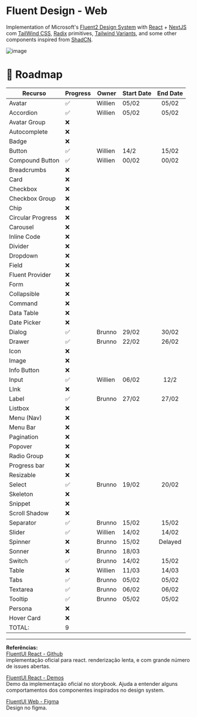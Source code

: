 # Fluent Design - Web

Implementation of Microsoft's [Fluent2 Design System](https://fluent2.microsoft.design/get-started/whatisnew)
with [React](https://react.dev) + [NextJS](https://nextjs.org)
com [TailWind CSS](https://tailwindcss.com), [Radix](https://www.radix-ui.com)
primitives, [Tailwind Variants](https://www.tailwind-variants.org), and some other components inspired
from [ShadCN](https://ui.shadcn.com/docs/components/accordion).

![image](https://github.com/grbtec/gbt-fluent2-web/assets/1107735/ce17ba93-95ae-4eb6-9384-3a76a37f46b3)

# 🚀 Roadmap

| Recurso           | Progress | Owner   | Start Date | End Date |
|-------------------|----------|---------|------------|:--------:|
| Avatar            | ✅        | Willien | 05/02      |  05/02   |
| Accordion         | ✅        | Willien | 05/02      |  05/02   |
| Avatar Group      | ❌        |         |            |          |
| Autocomplete      | ❌        |         |            |          |
| Badge             | ❌        |         |            |          |  |
| Button            | ✅        | Willien | 14/2       |  15/02   |
| Compound Button   | ✅        | Willien | 00/02      |  00/02   |
| Breadcrumbs       | ❌        |         |            |          |
| Card              | ❌        |         |            |          |
| Checkbox          | ❌        |         |            |          |
| Checkbox Group    | ❌        |         |            |          |
| Chip              | ❌        |         |            |          |  |
| Circular Progress | ❌        |         |            |          |
| Carousel          | ❌        |         |            |          |
| Inline Code       | ❌        |         |            |          |
| Divider           | ❌        |         |            |          |
| Dropdown          | ❌        |         |            |          |
| Field             | ❌        |         |            |          |
| Fluent Provider   | ❌        |         |            |          |
| Form              | ❌        |         |            |          |
| Collapsible       | ❌        |         |            |          |
| Command           | ❌        |         |            |          |
| Data Table        | ❌        |         |            |          |
| Date Picker       | ❌        |         |            |          |
| Dialog            | ✅        | Brunno  | 29/02      |  30/02   |
| Drawer            | ✅        | Brunno  | 22/02      |  26/02   |
| Icon              | ❌        |         |            |          |
| Image             | ❌        |         |            |          |
| Info Button       | ❌        |         |            |          |
| Input             | ✅        | Willien | 06/02      |   12/2   |
| LInk              | ❌        |         |            |          |
| Label             | ✅        | Brunno  | 27/02      |  27/02   |
| Listbox           | ❌        |         |            |          |
| Menu (Nav)        | ❌        |         |            |          |
| Menu Bar          | ❌        |         |            |          |
| Pagination        | ❌        |         |            |          |
| Popover           | ❌        |         |            |          |
| Radio Group       | ❌        |         |            |          |
| Progress bar      | ❌        |         |            |          |
| Resizable         | ❌        |         |            |          |
| Select            | ✅        | Brunno  | 19/02      |  20/02   |
| Skeleton          | ❌        |         |            |          |
| Snippet           | ❌        |         |            |          |
| Scroll Shadow     | ❌        |         |            |          |
| Separator         | ✅        | Brunno  | 15/02      |  15/02   |
| Slider            | ✅        | Willien | 14/02      |  14/02   |
| Spinner           | ❌        | Brunno  | 15/02      | Delayed  |
| Sonner            | ❌        | Brunno  | 18/03      |          |
| Switch            | ✅        | Brunno  | 14/02      |  15/02   |
| Table             | ❌        | Willien | 11/03      |  14/03   |
| Tabs              | ✅        | Brunno  | 05/02      |  05/02   |
| Textarea          | ✅        | Brunno  | 06/02      |  06/02   |
| Tooltip           | ✅        | Brunno  | 05/02      |  05/02   |
| Persona           | ❌        |         |            |          |
| Hover Card        | ❌        |         |            |          |
| TOTAL:            | 9        |         |            |          |

--- 
**Referências:**  
[FluentUI React - Github](https://github.com/microsoft/fluentui)  
implementação oficial para react. renderização lenta, e com grande número de issues abertas.

[FluentUI React - Demos](https://master--628d031b55e942004ac95df1.chromatic.com/?path=/docs/demos--demos)  
Demo da implementação oficial no storybook.
Ajuda a entender alguns comportamentos dos componentes inspirados no design system.

[FluentUI Web - Figma](https://www.figma.com/community/file/836828295772957889)  
Design no figma.





